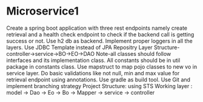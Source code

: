 # Microservice1
Create a spring boot application with three rest endpoints namely create retrieval and a health check endpoint to check if the backend call is getting success or not. Use h2 db as backend.
Implement proper loggers in all the layers. 
Use JDBC Template instead of JPA Repositry
Layer Structure-controller->service->BO->EO->DAO
Note-all classes should follow interfaces and its implementation class.
All constants should be in util package in constants class.
Use mapstruct to map pojo classes to new vo in service layer.
Do basic validations like not null, min and max value for retrieval endpoint using annotations.
Use gradle as build tool.
Use Git and implement branching strategy
Project Structure: using STS
Working layer : model -> Dao -> Eo -> Bo -> Mapper -> service -> controller
